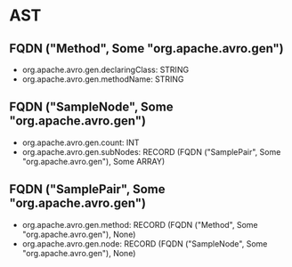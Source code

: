 # AST
## FQDN ("Method", Some "org.apache.avro.gen")
* org.apache.avro.gen.declaringClass: STRING
* org.apache.avro.gen.methodName: STRING
## FQDN ("SampleNode", Some "org.apache.avro.gen")
* org.apache.avro.gen.count: INT
* org.apache.avro.gen.subNodes: RECORD (FQDN ("SamplePair", Some "org.apache.avro.gen"), Some ARRAY)
## FQDN ("SamplePair", Some "org.apache.avro.gen")
* org.apache.avro.gen.method: RECORD (FQDN ("Method", Some "org.apache.avro.gen"), None)
* org.apache.avro.gen.node: RECORD (FQDN ("SampleNode", Some "org.apache.avro.gen"), None)
